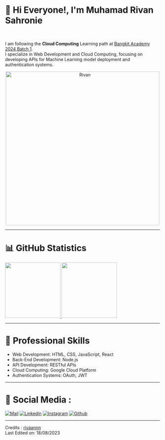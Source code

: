
<h1>👋 Hi Everyone!, I'm Muhamad Rivan Sahronie</h1>
<br>

I am following the **Cloud Computing** Learning path at [Bangkit Academy 2024 Batch 1](https://www.dicoding.com/).<br>
I specialize in Web Development and Cloud Computing, focusing on developing APIs for Machine Learning model deployment and authentication systems.

<div align="center">
  <img src="https://github.com/rivaannn/rivaannn/assets/93449889/8bec7147-df61-44fb-b0e8-3c12f5a4507b" alt="Rivan" width="500">
</div>


----

<h1>📊 GitHub Statistics</h1>
<p align="left">
<a href="https://github.com/rivaannn/">
  <img height="180em" src="https://github-readme-stats-eight-theta.vercel.app/api?username=rivaannn&show_icons=true&theme=algolia&include_all_commits=true&count_private=true"/>
  <img height="180em" src="https://github-readme-stats-eight-theta.vercel.app/api/top-langs/?username=rivaannn&layout=compact&langs_count=8&theme=algolia"/>
</a>
</p>

---

<h1>💼 Professional Skills</h1>
<ul>
  <li>Web Development: HTML, CSS, JavaScript, React</li>
  <li>Back-End Development: Node.js</li>
  <li>API Development: RESTful APIs</li>
  <li>Cloud Computing: Google Cloud Platform</li>
  <li>Authentication Systems: OAuth, JWT</li>
</ul>

---

<h1>🙌 Social Media : </h1>
  
[![Mail](https://img.shields.io/badge/-Mail-black?style=for-the-badge&logo=gmail)](mailto:mrivans2002@gmail.com)
[![Linkedin](https://img.shields.io/badge/-LinkedIn-black?style=for-the-badge&logo=Linkedin)](https://www.linkedin.com/in/muhamad-rivan-sahronie-082283246/)
[![Instagram](https://img.shields.io/badge/-Instagram-black?style=for-the-badge&logo=Instagram)](https://www.instagram.com/rivaann_/)
[![Github](https://img.shields.io/badge/-Github-black?style=for-the-badge&logo=Github)](https://github.com/rivaannn)



----
Credits :  [rivaannn](https://github.com/rivaannn)
<br>
Last Edited on: 18/08/2023
 
